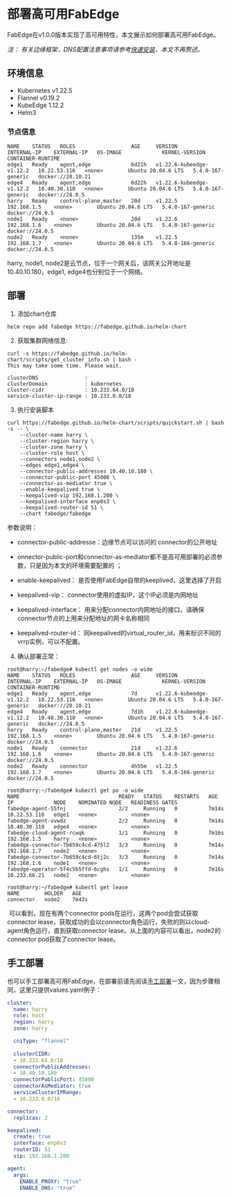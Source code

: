 # 部署高可用FabEdge

​  FabEdge在v1.0.0版本实现了高可用特性，本文展示如何部署高可用FabEdge。

*注： 有关边缘框架，DNS配置注意事项请参考[快速安装](./get-started_zh.md)，本文不再赘述。*

## 环境信息

- Kubernetes v1.22.5
- Flannel v0.19.2
- KubeEdge 1.12.2
- Helm3

### 节点信息
```shell
NAME    STATUS   ROLES                  AGE     VERSION                    INTERNAL-IP    EXTERNAL-IP   OS-IMAGE             KERNEL-VERSION      CONTAINER-RUNTIME
edge1   Ready    agent,edge             6d21h   v1.22.6-kubeedge-v1.12.2   10.22.53.116   <none>        Ubuntu 20.04.6 LTS   5.4.0-167-generic   docker://20.10.21
edge4   Ready    agent,edge             6d22h   v1.22.6-kubeedge-v1.12.2   10.40.30.110   <none>        Ubuntu 20.04.6 LTS   5.4.0-167-generic   docker://24.0.5
harry   Ready    control-plane,master   20d     v1.22.5                    192.168.1.5    <none>        Ubuntu 20.04.6 LTS   5.4.0-167-generic   docker://24.0.5
node1   Ready    <none>                 20d     v1.22.6                    192.168.1.6    <none>        Ubuntu 20.04.6 LTS   5.4.0-167-generic   docker://24.0.5
node2   Ready    <none>                 135m    v1.22.5                    192.168.1.7    <none>        Ubuntu 20.04.6 LTS   5.4.0-166-generic   docker://24.0.5
```

harry, node1, node2是云节点，位于一个网关后，该网关公开地址是10.40.10.180，edge1, edge4也分别位于一个网络。

## 部署

1. 添加chart仓库

```shell
helm repo add fabedge https://fabedge.github.io/helm-chart
```

2. 获取集群网络信息:

```
curl -s https://fabedge.github.io/helm-chart/scripts/get_cluster_info.sh | bash -
This may take some time. Please wait.

clusterDNS               : 
clusterDomain            : kubernetes
cluster-cidr             : 10.233.64.0/18
service-cluster-ip-range : 10.233.0.0/18
```

3. 执行安装脚本

```shell
curl https://fabedge.github.io/helm-chart/scripts/quickstart.sh | bash -s -- \
	--cluster-name harry \
	--cluster-region harry \
	--cluster-zone harry \
	--cluster-role host \
	--connectors node1,node2 \
	--edges edge1,edge4 \
	--connector-public-addresses 10.40.10.180 \
	--connector-public-port 45000 \
	--connector-as-mediator true \
	--enable-keepalived true \
	--keepalived-vip 192.168.1.200 \
	--keepalived-interface enp0s3 \
	--keepalived-router-id 51 \
	--chart fabedge/fabedge
```



参数说明：

* connector-public-addresse：边缘节点可以访问的 connector的公开地址

* onnector-public-port和connector-as-mediator都不是高可用部署的必须参数，只是因为本文的环境需要配置的 ；
* enable-keepalived： 是否使用FabEdge自带的keeplived，这里选择了开启
* keepalived-vip： connector使用的虚拟IP，这个IP必须是内网地址
* keepalived-interface： 用来分配connector内网地址的接口，请确保connector节点的上用来分配地址的网卡名称相同
* keepalived-router-id： 同keepalived的virtual_router_id，用来标识不同的vrrp实例，可以不配置。

4. 确认部署正常：

```shell
root@harry:~/fabedge# kubectl get nodes -o wide
NAME    STATUS   ROLES                  AGE     VERSION                    INTERNAL-IP    EXTERNAL-IP   OS-IMAGE             KERNEL-VERSION      CONTAINER-RUNTIME
edge1   Ready    agent,edge             7d      v1.22.6-kubeedge-v1.12.2   10.22.53.116   <none>        Ubuntu 20.04.6 LTS   5.4.0-167-generic   docker://20.10.21
edge4   Ready    agent,edge             7d1h    v1.22.6-kubeedge-v1.12.2   10.40.30.110   <none>        Ubuntu 20.04.6 LTS   5.4.0-167-generic   docker://24.0.5
harry   Ready    control-plane,master   21d     v1.22.5                    192.168.1.5    <none>        Ubuntu 20.04.6 LTS   5.4.0-167-generic   docker://24.0.5
node1   Ready    connector              21d     v1.22.6                    192.168.1.6    <none>        Ubuntu 20.04.6 LTS   5.4.0-167-generic   docker://24.0.5
node2   Ready    connector              4h55m   v1.22.5                    192.168.1.7    <none>        Ubuntu 20.04.6 LTS   5.4.0-166-generic   docker://24.0.5

root@harry:~/fabedge# kubectl get po -o wide
NAME                                READY   STATUS    RESTARTS   AGE     IP             NODE    NOMINATED NODE   READINESS GATES
fabedge-agent-55fnj                 2/2     Running   0          7m14s   10.22.53.116   edge1   <none>           <none>
fabedge-agent-vvwdz                 2/2     Running   0          7m14s   10.40.30.110   edge4   <none>           <none>
fabedge-cloud-agent-rcwqk           1/1     Running   0          7m16s   192.168.1.5    harry   <none>           <none>
fabedge-connector-7b659c4cd-475l2   3/3     Running   0          7m14s   192.168.1.7    node2   <none>           <none>
fabedge-connector-7b659c4cd-6tj2c   3/3     Running   0          7m14s   192.168.1.6    node1   <none>           <none>
fabedge-operator-5f4c5b5ffd-6cghs   1/1     Running   0          7m16s   10.233.66.21   node2   <none>           <none>

root@harry:~/fabedge# kubectl get lease
NAME        HOLDER   AGE
connector   node2    7m43s
```

​       可以看到，现在有两个connector pods在运行，这两个pod会尝试获取connector lease，获取成功的会以connector角色运行，失败的则以cloud-agent角色运行，直到获取connector lease。从上面的内容可以看出，node2的connector pod获取了connector lease。

## 手工部署

也可以手工部署高可用FabEdge，在部署前请先阅读[手工部署](./manually-install_zh.md)一文，因为步骤相同，这里只提供values.yaml例子：

```yaml
cluster:
  name: harry
  role: host
  region: harry
  zone: harry

  cniType: "flannel"
  
  clusterCIDR:
  - 10.233.64.0/18
  connectorPublicAddresses:
  - 10.40.10.180
  connectorPublicPort: 45000
  connectorAsMediator: true
  serviceClusterIPRange:
  - 10.233.0.0/18

connector:
  replicas: 2

keepalived:
  create: true
  interface: enp0s3
  routerID: 51
  vip: 192.168.1.200

agent:
  args:
    ENABLE_PROXY: "true" 
    ENABLE_DNS: "true" 
```

